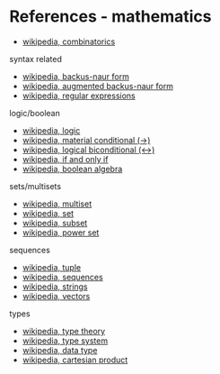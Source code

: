 
<!-- ======================================================================= -->
# References - mathematics

* [wikipedia, combinatorics](https://en.wikipedia.org/wiki/Combinatorics)

syntax related

* [wikipedia, backus-naur form](https://en.wikipedia.org/wiki/Backus%E2%80%93Naur_form)
* [wikipedia, augmented backus-naur form](https://en.wikipedia.org/wiki/Augmented_Backus%E2%80%93Naur_form)
* [wikipedia, regular expressions](https://en.wikipedia.org/wiki/Regular_expression)

logic/boolean

* [wikipedia, logic](https://en.wikipedia.org/wiki/Logic)
* [wikipedia, material conditional (->)](https://en.wikipedia.org/wiki/Material_conditional)
* [wikipedia, logical biconditional (<->)](https://en.wikipedia.org/wiki/Logical_biconditional)
* [wikipedia, if and only if](https://en.wikipedia.org/wiki/If_and_only_if)
* [wikipedia, boolean algebra](https://en.wikipedia.org/wiki/Boolean_algebra)

sets/multisets

* [wikipedia, multiset](https://en.wikipedia.org/wiki/Multiset)
* [wikipedia, set](https://en.wikipedia.org/wiki/Set_%28mathematics%29)
* [wikipedia, subset](https://en.wikipedia.org/wiki/Subset)
* [wikipedia, power set](https://en.wikipedia.org/wiki/Power_set)

sequences

* [wikipedia, tuple](https://en.wikipedia.org/wiki/Tuple)
* [wikipedia, sequences](https://en.wikipedia.org/wiki/Sequence)
* [wikipedia, strings](https://en.wikipedia.org/wiki/String_%28computer_science%29)
* [wikipedia, vectors](https://en.wikipedia.org/wiki/Vector_%28mathematics_and_physics%29)

types

* [wikipedia, type theory](https://en.wikipedia.org/wiki/Type_theory)
* [wikipedia, type system](https://en.wikipedia.org/wiki/Type_system)
* [wikipedia, data type](https://en.wikipedia.org/wiki/Data_type)
* [wikipedia, cartesian product](https://en.wikipedia.org/wiki/Cartesian_product)
